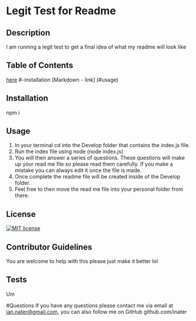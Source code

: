 
  # Legit Test for Readme


  ## Description 
  I am running a legit test to get a final idea of what my readme will look like 

  ## Table of Contents
  [here](#tests)
  #-installation
  [Markdown - link] (#usage)

  ## Installation
  npm i

  ## Usage
  1. In your terminal cd into the Develop folder that contains the index.js file.
  2. Run the index file using node (node index.js)
  3. You will then answer a series of questions. These questions will make up your read me file so please read them carefully. If you make a mistake you can always edit it once the file is made.
  4. Once complete the readme file will be created inside of the Develop folder.
  5. Feel free to then move the read me file into your personal folder from there. 

  ## License
  [![MIT license](https://img.shields.io/badge/License-MIT-blue.svg)](https://lbesson.mit-license.org/)

  ## Contributor Guidelines
  You are welcome to help with this please just make it better lol

  ## Tests 
  Um

  #Questions
   If you have any questions please contact me via email at ian.nater@gmail.com, you can also follow me on GitHub github.com/inater

